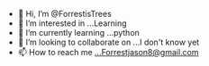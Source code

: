 - 👋 Hi, I’m @ForrestisTrees
- 👀 I’m interested in ...Learning
- 🌱 I’m currently learning ...python
- 💞️ I’m looking to collaborate on ...I don't know yet
- 📫 How to reach me ...Forrestjason8@gmail.com

<!---
ForrestisTrees/ForrestisTrees is a ✨ special ✨ repository because its `README.md` (this file) appears on your GitHub profile.
You can click the Preview link to take a look at your changes.
--->
